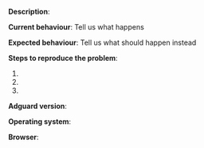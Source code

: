 **Description**:

**Current behaviour**: Tell us what happens

**Expected behaviour**: Tell us what should happen instead

**Steps to reproduce the problem**:

1.
2.
3.

**Adguard version**:

**Operating system**:

**Browser**:

[//]: # (This template is for problem reports, for other type of reports edit it accordingly)
[//]: # (If this is a crash report, include the crashlog with https://gist.github.com/)

